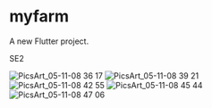 # myfarm

A new Flutter project.

SE2


![PicsArt_05-11-08 36 17](https://user-images.githubusercontent.com/56609281/191248695-e8c5200d-fee7-4f35-b7ad-37284bb7d491.jpg)
![PicsArt_05-11-08 39 21](https://user-images.githubusercontent.com/56609281/191248697-87e399a2-30de-45e1-b51a-33dcc1d3f484.jpg)
![PicsArt_05-11-08 42 55](https://user-images.githubusercontent.com/56609281/191248676-7fc54d4d-93e3-4374-a464-6805ee4b49ae.jpg)
![PicsArt_05-11-08 45 44](https://user-images.githubusercontent.com/56609281/191248688-0e8020af-2f64-4d31-8983-fc831420d3c0.jpg)
![PicsArt_05-11-08 47 06](https://user-images.githubusercontent.com/56609281/191248693-65fce690-e822-4400-904c-e0654caaa88b.jpg)

